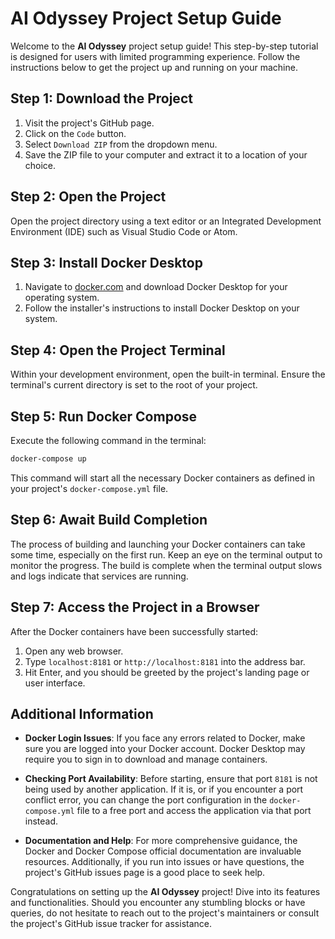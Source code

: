 # AI Odyssey Project Setup Guide

Welcome to the **AI Odyssey** project setup guide! This step-by-step tutorial is designed for users with limited programming experience. Follow the instructions below to get the project up and running on your machine.

## Step 1: Download the Project

1. Visit the project's GitHub page.
2. Click on the `Code` button.
3. Select `Download ZIP` from the dropdown menu.
4. Save the ZIP file to your computer and extract it to a location of your choice.

## Step 2: Open the Project

Open the project directory using a text editor or an Integrated Development Environment (IDE) such as Visual Studio Code or Atom.

## Step 3: Install Docker Desktop

1. Navigate to [docker.com](https://www.docker.com/products/docker-desktop) and download Docker Desktop for your operating system.
2. Follow the installer's instructions to install Docker Desktop on your system.

## Step 4: Open the Project Terminal

Within your development environment, open the built-in terminal. Ensure the terminal's current directory is set to the root of your project.

## Step 5: Run Docker Compose

Execute the following command in the terminal: 

```bash
docker-compose up
```

This command will start all the necessary Docker containers as defined in your project's `docker-compose.yml` file.

## Step 6: Await Build Completion

The process of building and launching your Docker containers can take some time, especially on the first run. Keep an eye on the terminal output to monitor the progress. The build is complete when the terminal output slows and logs indicate that services are running.

## Step 7: Access the Project in a Browser

After the Docker containers have been successfully started:

1. Open any web browser.
2. Type `localhost:8181` or `http://localhost:8181` into the address bar.
3. Hit Enter, and you should be greeted by the project's landing page or user interface.

## Additional Information

- **Docker Login Issues**: If you face any errors related to Docker, make sure you are logged into your Docker account. Docker Desktop may require you to sign in to download and manage containers.

- **Checking Port Availability**: Before starting, ensure that port `8181` is not being used by another application. If it is, or if you encounter a port conflict error, you can change the port configuration in the `docker-compose.yml` file to a free port and access the application via that port instead.

- **Documentation and Help**: For more comprehensive guidance, the Docker and Docker Compose official documentation are invaluable resources. Additionally, if you run into issues or have questions, the project's GitHub issues page is a good place to seek help.

Congratulations on setting up the **AI Odyssey** project! Dive into its features and functionalities. Should you encounter any stumbling blocks or have queries, do not hesitate to reach out to the project's maintainers or consult the project's GitHub issue tracker for assistance.
